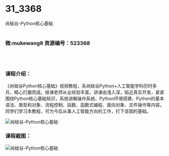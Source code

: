 # 31_3368
尚硅谷-Python核心基础
<br/></br>
<h3>微:mukewang8 资源编号：523368</h3>
<br/></br>
<h3>课程介绍：</h3>
<p>《尚硅谷Python核心基础》视频教程，系尚硅谷Python+人工智能学科历时多月，精心打磨而成。授课老师从业经验丰富，讲课由浅入深，贴近真实开发，紧紧围绕Python核心基础知识，系统讲解操作系统、Python环境搭建、Python的基本语法、类型和对象、流程控制、函数、函数式编程、面向对象、文件操作等内容。同学们学习本教程，可为今后从事人工智能方向的工作，打下坚固的基础。</p>
<p><img src="https://www.ko996.com/wp-content/uploads/img/2018/08/2-30-300x193.png" alt="尚硅谷-Python核心基础"></p>
<h3>课程截图：</h3>
<p><img src="https://www.ko996.com/wp-content/uploads/img/2018/08/3-26.png" alt="尚硅谷-Python核心基础"></p>

